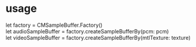 # usage  

let factory = CMSampleBuffer.Factory()  
let audioSampleBuffer = factory.createSampleBufferBy(pcm: pcm)  
let videoSampleBuffer = factory.createSampleBufferBy(mtlTexture: texture)  

